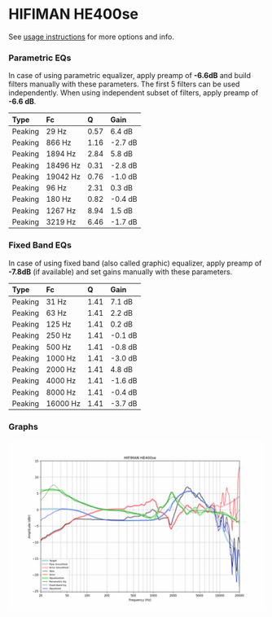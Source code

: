 # HIFIMAN HE400se
See [usage instructions](https://github.com/jaakkopasanen/AutoEq#usage) for more options and info.

### Parametric EQs
In case of using parametric equalizer, apply preamp of **-6.6dB** and build filters manually
with these parameters. The first 5 filters can be used independently.
When using independent subset of filters, apply preamp of **-6.6 dB**.

| Type    | Fc       |    Q | Gain    |
|:--------|:---------|:-----|:--------|
| Peaking | 29 Hz    | 0.57 | 6.4 dB  |
| Peaking | 866 Hz   | 1.16 | -2.7 dB |
| Peaking | 1894 Hz  | 2.84 | 5.8 dB  |
| Peaking | 18496 Hz | 0.31 | -2.8 dB |
| Peaking | 19042 Hz | 0.76 | -1.0 dB |
| Peaking | 96 Hz    | 2.31 | 0.3 dB  |
| Peaking | 180 Hz   | 0.82 | -0.4 dB |
| Peaking | 1267 Hz  | 8.94 | 1.5 dB  |
| Peaking | 3219 Hz  | 6.46 | -1.7 dB |

### Fixed Band EQs
In case of using fixed band (also called graphic) equalizer, apply preamp of **-7.8dB**
(if available) and set gains manually with these parameters.

| Type    | Fc       |    Q | Gain    |
|:--------|:---------|:-----|:--------|
| Peaking | 31 Hz    | 1.41 | 7.1 dB  |
| Peaking | 63 Hz    | 1.41 | 2.2 dB  |
| Peaking | 125 Hz   | 1.41 | 0.2 dB  |
| Peaking | 250 Hz   | 1.41 | -0.1 dB |
| Peaking | 500 Hz   | 1.41 | -0.8 dB |
| Peaking | 1000 Hz  | 1.41 | -3.0 dB |
| Peaking | 2000 Hz  | 1.41 | 4.8 dB  |
| Peaking | 4000 Hz  | 1.41 | -1.6 dB |
| Peaking | 8000 Hz  | 1.41 | -0.4 dB |
| Peaking | 16000 Hz | 1.41 | -3.7 dB |

### Graphs
![](./HIFIMAN%20HE400se.png)